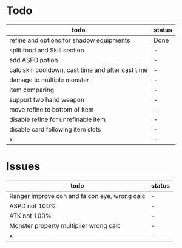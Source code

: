 # Todo

| todo                                               | status |
| -------------------------------------------------- | ------ |
| refine and options for shadow equipments           | Done   |
| split food and Skill section                       | -      |
| add ASPD potion                                    | -      |
| calc skill cooldown, cast time and after cast time | -      |
| damage to multiple monster                         | -      |
| item comparing                                     | -      |
| support two hand weapon                            | -      |
| move refine to bottom of item                      | -      |
| disable refine for unrefinable item                | -      |
| disable card following item slots                  | -      |
| x                                                  | -      |

# Issues

| todo                                          | status |
| --------------------------------------------- | ------ |
| Ranger improve con and falcon eye, wrong calc | -      |
| ASPD not 100%                                 | -      |
| ATK not 100%                                  | -      |
| Monster property multipiler wrong calc        | -      |
| x                                             | -      |
